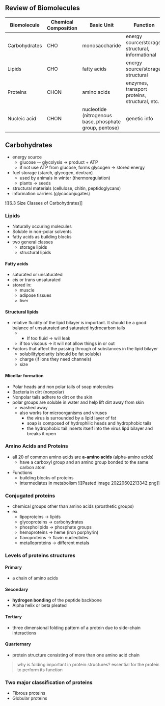## Review of Biomolecules
| Biomolecule   | Chemical Composition | Basic Unit                                              | Function                                         |
| ------------- | -------------------- | ------------------------------------------------------- | ------------------------------------------------ |
| Carbohydrates | CHO                  | monosaccharide                                          | energy source/storage, structural, informational |
| Lipids        | CHO                  | fatty acids                                             | energy source/storage, structural                |
| Proteins      | CHON                 | amino acids                                             | enzymes, transport proteins, structural, etc.                                                 |
| Nucleic acid  | CHON                 | nucleotide (nitrogenous base, phosphate group, pentose) | genetic info                                                 |

## Carbohydrates
- energy source
	- glucose -- glycolysis -> product + ATP
	- if not use ATP from glucose, forms glycogen -> stored energy
- fuel storage (starch, glycogen, dextran)
	- used by animals in winter (thermoregulation)
	- plants -> seeds
- structural materials (cellulose, chitin, peptidoglycans)
- information carriers (glycoconjugates)

![[6.3 Size Classes of Carbohydrates]]

### Lipids
- Naturally occuring molecules
- Soluble in non-polar solvents
- fatty acids as building blocks
- two general classes
	- storage lipids
	- structural lipids

#### Fatty acids
- saturated or unsaturated
- cis or trans unsaturated
- stored in:
	- muscle
	- adipose tissues
	- liver

#### Structural lipids
- relative fluidity of the lipid bilayer is important. It should be a good balance of unsaturated and saturated hydrocarbon tails
	- - If too fluid -> will leak
	- if too viscous -> it will not allow things in or out
- Factors that affect the passing through of substances in the lipid bilayer
	- solubility/polarity (should be fat soluble)
	- charge (if ions they need channels)
	- size 

#### Micellar formation
- Polar heads and non polar tails of soap molecules
- Bacteria in dirt (nonpolar)
- Nonpolar tails adhere to dirt on the skin
- polar groups are soluble in water and help lift dirt away from skin
	- washed away
	- also works for microorganisms and viruses
		- the virus is surrounded by a lipid layer of fat
		- soap is composed of hydrophilic heads and hydrophobic tails
		- the hydrophobic tail inserts itself into the virus lipd bilayer and breaks it open

### Amino Acids and Proteins
- all 20 of common amino acids are **a-amino acids** (alpha-amino acids)
	- have a carboxyl group and an amino group bonded to the same carbon atom
- Functions
	- building blocks of proteins
	- intermediates in metabolism
![[Pasted image 20220602213342.png]]

### Conjugated proteins
- chemical groups other than amino acids (prosthetic groups)
- ex.
	- lipoproteins -> lipids
	- glycoproteins -> carbohydrates
	- phospholipids -> phosphate groups
	- hemoproteins -> heme (iron porphyrin)
	- flavoproteins -> flavin nucleotides
	- metalloproteins -> different metals

### Levels of proteins structures
#### Primary
- a chain of amino acids
#### Secondary
- **hydrogen bonding** of the peptide backbone
- Alpha helix or beta pleated
#### Tertiary
- three dimensional folding pattern of a protein due to side-chain interactions
#### Quarternary
- protein structure consisting of more than one amino acid chain

> why is folding important in protein structures?
> essential for the protein to perform its function

### Two major classification of proteins
- Fibrous proteins
- Globular proteins

